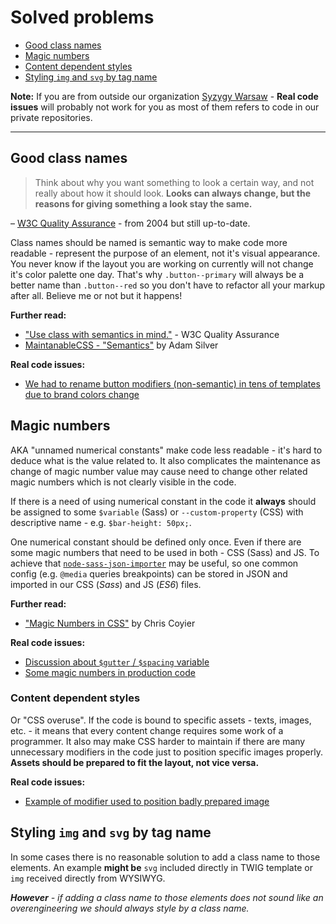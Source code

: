 # Solved problems

* [Good class names](#good-class-names)
* [Magic numbers](#magic-numbers)
* [Content dependent styles](#content-dependent-styles)
* [Styling `img` and `svg` by tag name](#styling-img-and-svg-by-tag-name)

**Note:**
If you are from outside our organization [Syzygy Warsaw](https://github.com/syzygypl) -
**Real code issues** will probably not work for you as most of them refers to code
in our private repositories.

---

## Good class names
> Think about why you want something to look a certain way, and not really about how it
> should look. **Looks can always change, but the reasons for giving something a look stay
> the same.**

– [W3C Quality Assurance](https://www.w3.org/QA/Tips/goodclassnames) - from 2004 but still up-to-date.

Class names should be named is semantic way to make code more readable - represent the purpose
of an element, not it's visual appearance.
You never know if the layout you are working on currently will not change it's color palette
one day. That's why `.button--primary` will always be a better name than `.button--red` so you
don't have to refactor all your markup after all. Believe me or not but it happens!

**Further read:**
- ["Use class with semantics in mind."](https://www.w3.org/QA/Tips/goodclassnames) - W3C Quality Assurance
- [MaintanableCSS - "Semantics"](https://maintainablecss.com/chapters/semantics/) by Adam Silver

**Real code issues:**
- [We had to rename button modifiers (non-semantic) in tens of templates due to brand colors change](https://github.com/syzygypl/nutricia-platform/pull/519/files)


## Magic numbers

AKA "unnamed numerical constants" make code less readable - it's hard to deduce what
is the value related to. It also complicates the maintenance as change of magic number
value may cause need to change other related magic numbers which is not clearly visible in
the code.

If there is a need of using numerical constant in the code it **always** should be assigned
to some `$variable` (Sass) or `--custom-property` (CSS) with descriptive name -
e.g. `$bar-height: 50px;`.

One numerical constant should be defined only once. Even if there are some magic numbers
that need to be used in both - CSS (Sass) and JS. To achieve that
[`node-sass-json-importer`](https://github.com/Updater/node-sass-json-importer) may be useful,
so one common config (e.g. `@media` queries breakpoints) can be stored in JSON and imported
in our CSS (_Sass_) and JS (_ES6_) files.

**Further read:**
- ["Magic Numbers in CSS"](https://css-tricks.com/magic-numbers-in-css/) by Chris Coyier

**Real code issues:**
- [Discussion about `$gutter` / `$spacing` variable](https://github.com/syzygypl/danwood/pull/32/#discussion_r237577498)
- [Some magic numbers in production code](https://github.com/syzygypl/nutricia-platform/search?q=%22magic+number%22&type=Code)


### Content dependent styles

Or "CSS overuse". If the code is bound to specific assets - texts, images, etc. - it means that every
content change requires some work of a programmer. It also may make CSS harder to maintain
if there are many unnecessary modifiers in the code just to position specific images properly.
**Assets should be prepared to fit the layout, not vice versa.**

**Real code issues:**
- [Example of modifier used to position badly prepared image](https://github.com/syzygypl/nutricia-platform/commit/ae401f7a741a5fc367889af911b07f3eb9f7c61f#diff-7e086921787caf16870fd55ae3caa3a9L191)


## Styling `img` and `svg` by tag name

In some cases there is no reasonable solution to add a class name to those elements.
An example **might be** `svg` included directly in TWIG template or `img` received
directly from WYSIWYG.

_**However** - if adding a class name to those elements does not sound like an
overengineering we should always style by a class name._   
